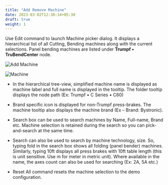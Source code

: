 ```yaml
---
title: "Add Remove Machine"
date: 2023-03-02T12:30:14+05:30
draft: true
weight: 1
---
```


Use Edit command to launch Machine picker dialog. It displays a hierarchical list of all Cutting, Bending machines along with the current selections. Panel bending machines are listed under **Trumpf • TruBendCenter** node.

![Add Machine](/images/AddMachine.png)

![Machine](/images/MachineSample.png)

* In the hierarchical tree-view, simplified machine name is displayed as machine label and full name is displayed in the tooltip. The folder tooltip displays the node path (Ex: Trumpf • C Series • C60)

* Brand specific icon is displayed for non-Trumpf press-brakes. The machine tooltip also displays the machine brand (Ex – Brand: Bystronic).

* Search box can be used to search machines by Name, Full-name, Brand etc. Machine selection is retained during the search so you can pick-and-search at the same time.

* Search can also be used to search by machine technology, size. So, typing fold in the search box shows all folding (panel bender) machines. Similarly, typing 10ft displays all press brakes with 10ft table length (this is unit sensitive. Use m for meter in metric unit). Where available in the name, the axes count can also be used for searching (Ex: 2A, 5A etc.)

* Reset All command resets the machine selection to the demo configuration.